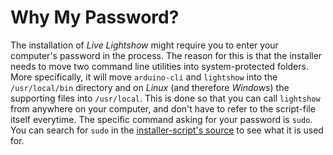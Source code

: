 # Why My Password?

The installation of _Live Lightshow_ might require you to enter your computer's password in the process. The reason for this is that the installer needs to move two command line utilities into system-protected folders. More specifically, it will move `arduino-cli` and `lightshow` into the `/usr/local/bin` directory and on _Linux_ (and therefore _Windows_) the supporting files into `/usr/local`. This is done so that you can call `lightshow` from anywhere on your computer, and don't have to refer to the script-file itself everytime.
The specific command asking for your password is `sudo`. You can search for `sudo` in the [installer-script's source](Installation/install.sh) to see what it is used for.
